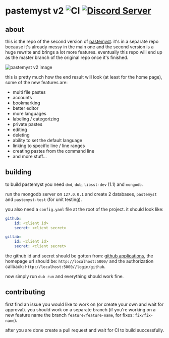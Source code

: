 # pastemyst v2 ![CI](https://github.com/CodeMyst/pastemyst-v2/workflows/CI/badge.svg) [![Discord Server](https://discordapp.com/api/guilds/298510542535000065/widget.png)](https://discord.gg/SdKbcbq)

## about

this is the repo of the second version of [pastemyst](https://paste.myst.rs). it's in a separate repo because it's already messy in the main one and the second version is a huge rewrite and brings a lot more features. eventually this repo will end up as the master branch of the original repo once it's finished.

![pastemyst v2 image](https://myst.rs/pastemyst-v2-image.png)

this is pretty much how the end result will look (at least for the home page), some of the new features are:

* multi file pastes
* accounts
* bookmarking
* better editor
* more languages
* labeling / categorizing
* private pastes
* editing
* deleting
* ability to set the default language
* linking to specific line / line ranges
* creating pastes from the command line
* and more stuff...

## building

to build pastemyst you need `dmd`, `dub`, `libssl-dev` (1.1) and `mongodb`.

run the mongodb server on `127.0.0.1` and create 2 databases, `pastemyst` and `pastemyst-test` (for unit testing).

you also need a `config.yaml` file at the root of the project. it should look like:
```yaml
github:
    id: <client id>
    secret: <client secret>

gitlab:
    id: <client id>
    secret: <client secret>
```

the github id and secret should be gotten from: [github applications](https://github.com/settings/applications), the homepage url should be: `http://localhost:5000/` and the authorization callback: `http://localhost:5000//login/github`.

now simply run `dub run` and everything should work fine.

## contributing

first find an issue you would like to work on (or create your own and wait for approval). you should work on a separate branch (if you're working on a new feature name the branch `feature/feature-name`, for fixes: `fix/fix-name`).

after you are done create a pull request and wait for CI to build successfully.
